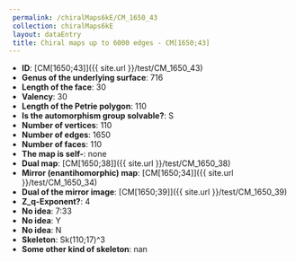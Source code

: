 ```yaml
--- 
 permalink: /chiralMaps6kE/CM_1650_43 
 collection: chiralMaps6kE
 layout: dataEntry
 title: Chiral maps up to 6000 edges - CM[1650;43]
---
```


- **ID**: [CM[1650;43]]({{ site.url }}/test/CM_1650_43)
- **Genus of the underlying surface**: 716
- **Length of the face**: 30
- **Valency**: 30
- **Length of the Petrie polygon**: 110
- **Is the automorphism group solvable?**: S
- **Number of vertices**: 110
- **Number of edges**: 1650
- **Number of faces**: 110
- **The map is self-**: none
- **Dual map**: [CM[1650;38]]({{ site.url }}/test/CM_1650_38)
- **Mirror (enantihomorphic) map**: [CM[1650;34]]({{ site.url }}/test/CM_1650_34)
- **Dual of the mirror image**: [CM[1650;39]]({{ site.url }}/test/CM_1650_39)
- **Z_q-Exponent?**: 4
- **No idea**:  7:33
- **No idea**: Y
- **No idea**: N
- **Skeleton**: Sk(110;17)^3
- **Some other kind of skeleton**: nan

